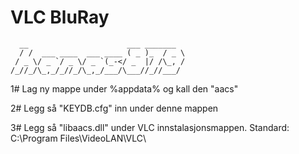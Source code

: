 # VLC BluRay

```
  __                      ___ _______   
  / /  ___ ____  ___ ____ ( _ )_  / _ \ 
 / _ \/ _ `/ _ \/ _ `(_-</ _  |/ /\_, / 
/_//_/\_,_/_//_/\_,_/___/\___//_//___/  
```

1#	Lag ny mappe under %appdata% og kall den "aacs"

2#	Legg så "KEYDB.cfg" inn under denne mappen

3#	Legg så "libaacs.dll" under VLC innstalasjonsmappen. Standard: C:\Program Files\VideoLAN\VLC\

